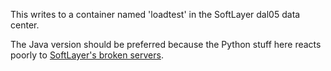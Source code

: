 This writes to a container named 'loadtest' in the SoftLayer dal05 data center.

The Java version should be preferred because the Python stuff here reacts poorly to [SoftLayer's broken servers](https://github.com/softlayer/softlayer-object-storage-python/issues/17).
